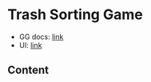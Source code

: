 # Trash Sorting Game
- GG docs: [link](https://docs.google.com/document/d/1iaA2H7BuwypN3HZBc2CezFQXevZTBjU6PmKyEgw9ONg/edit)
- UI: [link](https://www.canva.com/design/DAGRTcsqBi0/XnwTeRFLyKgQlaAK21hXmQ/edit)
## Content